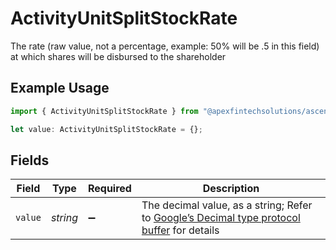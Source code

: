 # ActivityUnitSplitStockRate

The rate (raw value, not a percentage, example: 50% will be .5 in this field) at which shares will be disbursed to the shareholder

## Example Usage

```typescript
import { ActivityUnitSplitStockRate } from "@apexfintechsolutions/ascend-sdk/models/components";

let value: ActivityUnitSplitStockRate = {};
```

## Fields

| Field                                                                                                                                                                                                              | Type                                                                                                                                                                                                               | Required                                                                                                                                                                                                           | Description                                                                                                                                                                                                        |
| ------------------------------------------------------------------------------------------------------------------------------------------------------------------------------------------------------------------ | ------------------------------------------------------------------------------------------------------------------------------------------------------------------------------------------------------------------ | ------------------------------------------------------------------------------------------------------------------------------------------------------------------------------------------------------------------ | ------------------------------------------------------------------------------------------------------------------------------------------------------------------------------------------------------------------ |
| `value`                                                                                                                                                                                                            | *string*                                                                                                                                                                                                           | :heavy_minus_sign:                                                                                                                                                                                                 | The decimal value, as a string; Refer to [Google’s Decimal type protocol buffer](https://github.com/googleapis/googleapis/blob/40203ca1880849480bbff7b8715491060bbccdf1/google/type/decimal.proto#L33) for details |